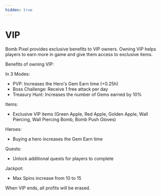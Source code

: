```yaml
---
hidden: true
---
```


# VIP

Bomb Pixel provides exclusive benefits to VIP owners. Owning VIP helps players to earn more in game and give them access to exclusive items.

Benefits of owning VIP:

In 3 Modes:

* PVP: Increases the Hero's Gem Earn time (+0.25h)
* Boss Challenge: Receive 1 free attack per day
* Treasury Hunt: Increases the number of Gems earned by 10%

Items:

* Exclusive VIP items (Green Apple, Red Apple, Golden Apple, Wall Piercing, Wall Piercing Bomb, Bomb Push Gloves)

Heroes:

* Buying a hero increases the Gem Earn time

Quests:

* Unlock additional quests for players to complete

Jackpot:

* Max Spins increase from 10 to 15

When VIP ends, all profits will be erased.
